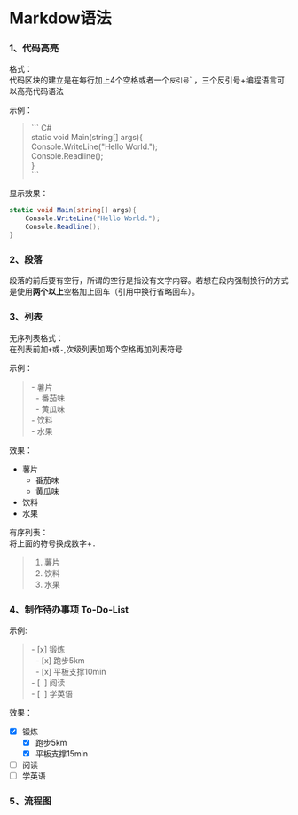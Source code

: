 Markdow语法
==
### 1、代码高亮
格式：  
代码区块的建立是在每行加上4个空格或者一个`反引号`\` ，三个反引号+编程语言可以高亮代码语法

示例：
>\``` C#  
>static void Main(string[] args){  
>    Console.WriteLine("Hello World.");  
>    Console.Readline();  
>}  
>\```

显示效果：
``` C#
static void Main(string[] args){
    Console.WriteLine("Hello World.");
    Console.Readline();
}
```  
### 2、段落  
段落的前后要有空行，所谓的空行是指没有文字内容。若想在段内强制换行的方式是使用**两个以上**空格加上回车（引用中换行省略回车）。

### 3、列表  
无序列表格式：  
在列表前加`+`或`-`,次级列表加两个空格再加列表符号

示例：
>\- 薯片  
>&nbsp;&nbsp;\- 番茄味  
>&nbsp;&nbsp;\- 黄瓜味  
>\- 饮料  
>\- 水果 

效果：

- 薯片
  - 番茄味
  - 黄瓜味
- 饮料
- 水果

有序列表：  
将上面的符号换成数字+`.`  
>1. 薯片  
>2. 饮料  
>3. 水果  

### 4、制作待办事项 To-Do-List

示例:  
>\- [x] 锻炼  
>&nbsp;&nbsp;\- [x] 跑步5km  
>&nbsp;&nbsp;\- [x] 平板支撑10min  
>\- [&nbsp; ] 阅读  
>\- [&nbsp; ] 学英语

效果：  
- [x] 锻炼
  - [x] 跑步5km  
  - [x] 平板支撑15min  
- [ ] 阅读
- [ ] 学英语

### 5、流程图







